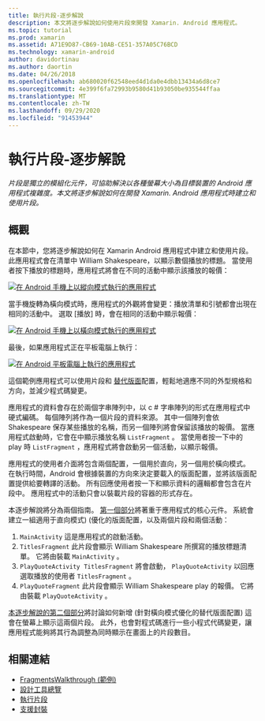 ```yaml
---
title: 執行片段-逐步解說
description: 本文將逐步解說如何使用片段來開發 Xamarin. Android 應用程式。
ms.topic: tutorial
ms.prod: xamarin
ms.assetid: A71E9D87-CB69-10AB-CE51-357A05C76BCD
ms.technology: xamarin-android
author: davidortinau
ms.author: daortin
ms.date: 04/26/2018
ms.openlocfilehash: ab680020f62548eed4d1da0e4dbb13434a6d8ce7
ms.sourcegitcommit: 4e399f6fa72993b9580d41b93050be935544ffaa
ms.translationtype: MT
ms.contentlocale: zh-TW
ms.lasthandoff: 09/29/2020
ms.locfileid: "91453944"
---
```

# <a name="implementing-fragments---walkthrough"></a>執行片段-逐步解說

_片段是獨立的模組化元件，可協助解決以各種螢幕大小為目標裝置的 Android 應用程式複雜度。本文將逐步解說如何在開發 Xamarin. Android 應用程式時建立和使用片段。_

## <a name="overview"></a>概觀

在本節中，您將逐步解說如何在 Xamarin Android 應用程式中建立和使用片段。 此應用程式會在清單中 William Shakespeare，以顯示數個播放的標題。 當使用者按下播放的標題時，應用程式將會在不同的活動中顯示該播放的報價：

[![在 Android 手機上以縱向模式執行的應用程式](./images/intro-screenshot-phone-sml.png)](./images/intro-screenshot-phone.png#lightbox)

當手機旋轉為橫向模式時，應用程式的外觀將會變更：播放清單和引號都會出現在相同的活動中。 選取 [播放] 時，會在相同的活動中顯示報價：

[![在 Android 手機上以橫向模式執行的應用程式](./images/intro-screenshot-phone-land-sml.png)](./images/intro-screenshot-phone-land.png#lightbox)

最後，如果應用程式正在平板電腦上執行：

[![在 Android 平板電腦上執行的應用程式](./images/intro-screenshot-tablet-sml.png)](./images/intro-screenshot-tablet.png#lightbox)

這個範例應用程式可以使用片段和 [替代版面](../../../app-fundamentals/resources-in-android/alternate-resources.md)配置，輕鬆地適應不同的外型規格和方向，並減少程式碼變更。

應用程式的資料會存在於兩個字串陣列中，以 c # 字串陣列的形式在應用程式中硬式編碼。 每個陣列將作為一個片段的資料來源。  其中一個陣列會依 Shakespeare 保存某些播放的名稱，而另一個陣列將會保留該播放的報價。 當應用程式啟動時，它會在中顯示播放名稱 `ListFragment` 。 當使用者按一下中的 play 時 `ListFragment` ，應用程式將會啟動另一個活動，以顯示報價。

應用程式的使用者介面將包含兩個配置，一個用於直向，另一個用於橫向模式。 在執行時間，Android 會根據裝置的方向來決定要載入的版面配置，並將該版面配置提供給要轉譯的活動。 所有回應使用者按一下和顯示資料的邏輯都會包含在片段中。 應用程式中的活動只會以裝載片段的容器的形式存在。

本逐步解說將分為兩個指南。 [第一個部分](./walkthrough.md)將著重于應用程式的核心元件。 系統會建立一組適用于直向模式)  (優化的版面配置，以及兩個片段和兩個活動：

1. `MainActivity`&nbsp;這是應用程式的啟動活動。
1. `TitlesFragment`&nbsp;此片段會顯示 William Shakespeare 所撰寫的播放標題清單。 它將由裝載 `MainActivity` 。
1. `PlayQuoteActivity`&nbsp; `TitlesFragment` 將會啟動， `PlayQuoteActivity` 以回應選取播放的使用者 `TitlesFragment` 。
1. `PlayQuoteFragment`&nbsp;此片段會顯示 William Shakespeare play 的報價。 它將由裝載 `PlayQuoteActivity` 。

[本逐步解說的第二個部分](./walkthrough-landscape.md)將討論如何新增 (針對橫向模式優化的替代版面配置) 這會在螢幕上顯示這兩個片段。 此外，也會對程式碼進行一些小程式代碼變更，讓應用程式能夠將其行為調整為同時顯示在畫面上的片段數目。

## <a name="related-links"></a>相關連結

- [FragmentsWalkthrough (範例) ](/samples/xamarin/monodroid-samples/fragmentswalkthrough)
- [設計工具總覽](~/android/user-interface/android-designer/index.md)
- [執行片段](https://developer.android.com/guide/topics/fundamentals/fragments.html)
- [支援封裝](https://developer.android.com/sdk/compatibility-library.html)